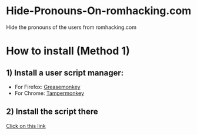# Hide-Pronouns-On-romhacking.com
Hide the pronouns of the users from romhacking.com

# How to install (Method 1)
## 1) Install a user script manager:
   - For Firefox: [Greasemonkey](https://addons.mozilla.org/fr/firefox/addon/greasemonkey/)
   - For Chrome: [Tampermonkey](https://chromewebstore.google.com/detail/tampermonkey/dhdgffkkebhmkfjojejmpbldmpobfkfo?hl=fr)


## 2) Install the script there
[Click on this link](https://github.com/BadisG/Hide-Pronouns-On-romhacking.com/raw/main/main.js)
